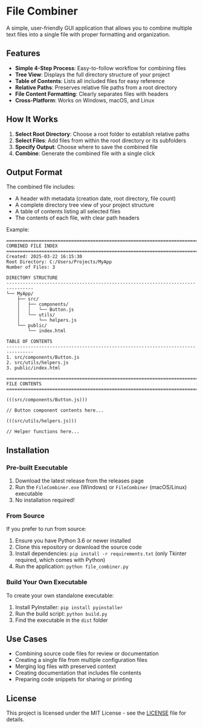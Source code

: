 # File Combiner

A simple, user-friendly GUI application that allows you to combine multiple text files into a single file with proper formatting and organization.

## Features

- **Simple 4-Step Process**: Easy-to-follow workflow for combining files
- **Tree View**: Displays the full directory structure of your project
- **Table of Contents**: Lists all included files for easy reference
- **Relative Paths**: Preserves relative file paths from a root directory
- **File Content Formatting**: Clearly separates files with headers
- **Cross-Platform**: Works on Windows, macOS, and Linux

## How It Works

1. **Select Root Directory**: Choose a root folder to establish relative paths
2. **Select Files**: Add files from within the root directory or its subfolders
3. **Specify Output**: Choose where to save the combined file
4. **Combine**: Generate the combined file with a single click

## Output Format

The combined file includes:

- A header with metadata (creation date, root directory, file count)
- A complete directory tree view of your project structure
- A table of contents listing all selected files
- The contents of each file, with clear path headers

Example:

```
================================================================================
COMBINED FILE INDEX
================================================================================
Created: 2025-03-22 16:15:30
Root Directory: C:/Users/Projects/MyApp
Number of Files: 3

DIRECTORY STRUCTURE
--------------------------------------------------------------------------------
└── MyApp/
    ├── src/
    │   ├── components/
    │   │   └── Button.js
    │   └── utils/
    │       └── helpers.js
    └── public/
        └── index.html

TABLE OF CONTENTS
--------------------------------------------------------------------------------
1. src/components/Button.js
2. src/utils/helpers.js
3. public/index.html

================================================================================
FILE CONTENTS
================================================================================

(((src/components/Button.js)))

// Button component contents here...

(((src/utils/helpers.js)))

// Helper functions here...
```

## Installation

### Pre-built Executable

1. Download the latest release from the releases page
2. Run the `FileCombiner.exe` (Windows) or `FileCombiner` (macOS/Linux) executable
3. No installation required!

### From Source

If you prefer to run from source:

1. Ensure you have Python 3.6 or newer installed
2. Clone this repository or download the source code
3. Install dependencies: `pip install -r requirements.txt` (only Tkinter required, which comes with Python)
4. Run the application: `python file_combiner.py`

### Build Your Own Executable

To create your own standalone executable:

1. Install PyInstaller: `pip install pyinstaller`
2. Run the build script: `python build.py`
3. Find the executable in the `dist` folder

## Use Cases

- Combining source code files for review or documentation
- Creating a single file from multiple configuration files
- Merging log files with preserved context
- Creating documentation that includes file contents
- Preparing code snippets for sharing or printing

## License

This project is licensed under the MIT License - see the [LICENSE](LICENSE) file for details.
